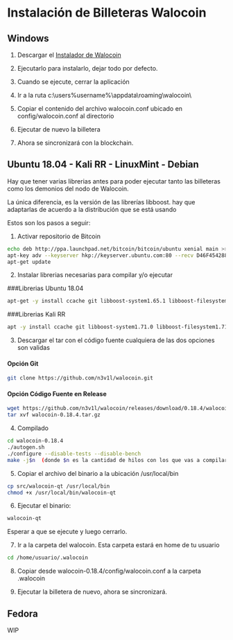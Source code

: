 # Instalación de Billeteras Walocoin

## Windows 

1. Descargar el [Instalador de Walocoin](https://github.com/n3v1l/walocoin/releases/download/v0.18.4/walocoin-0.18.4-win64-setup.exe)

2. Ejecutarlo para instalarlo, dejar todo por defecto.

3. Cuando se ejecute, cerrar la aplicación

4. Ir a la ruta c:\users\%username%\appdata\roaming\walocoin\

5. Copiar el contenido del archivo walocoin.conf ubicado en config/walocoin.conf al directorio

6. Ejecutar de nuevo la billetera 

7. Ahora se sincronizará con la blockchain.


## Ubuntu 18.04 - Kali RR - LinuxMint - Debian

Hay que tener varias librerias antes para poder ejecutar tanto las billeteras como los demonios del nodo de Walocoin. 

La única diferencia, es la versión de las librerías libboost. hay que adaptarlas de acuerdo a la distribución que se está usando

Estos son los pasos a seguir:

1. Activar repositorio de Bitcoin
```bash
echo deb http://ppa.launchpad.net/bitcoin/bitcoin/ubuntu xenial main >> /etc/apt/sources.list
apt-key adv --keyserver hkp://keyserver.ubuntu.com:80 --recv D46F45428842CE5E
apt-get update
```

2. Instalar librerias necesarias para compilar y/o ejecutar

###Librerias Ubuntu 18.04
```bash
apt-get -y install ccache git libboost-system1.65.1 libboost-filesystem1.65.1 libboost-program-options1.65.1 libboost-thread1.65.1 libboost-chrono1.65.1 libssl1.0.0 libevent-pthreads-2.1-6 libevent-2.1-6 build-essential libtool autotool$```
```

###Librerias Kali RR
```bash
apt -y install ccache git libboost-system1.71.0 libboost-filesystem1.71.0 libboost-program-options1.71.0 libboost-thread1.71.0 libboost-chrono1.71.0 libssl1.0.2 libevent-pthreads-2.1-7 libevent-2.1-7 build-essential libtool autotools-dev automake pkg-config libssl-dev libevent-dev bsdmainutils libboost-system-dev libboost-filesystem-dev libboost-chrono-dev libboost-program-options-dev libboost-test-dev libboost-thread-dev libdb4.8-dev libdb4.8++-dev libminiupnpc-dev libzmq3-dev libqt5gui5 libqt5core5a libqt5dbus5 qttools5-dev qttools5-dev-tools libprotobuf-dev protobuf-compiler libqrencode-dev
```


3. Descargar el tar con el código fuente cualquiera de las dos opciones son validas

#### Opción Git

```bash
git clone https://github.com/n3v1l/walocoin.git
```

#### Opción Código Fuente en Release
```bash
wget https://github.com/n3v1l/walocoin/releases/download/0.18.4/walocoin-0.18.4.tar.gz
tar xvf walocoin-0.18.4.tar.gz
```

4. Compilado
```bash
cd walocoin-0.18.4
./autogen.sh
./configure --disable-tests --disable-bench
make -j$n  (donde $n es la cantidad de hilos con los que vas a compilar)
```

5. Copiar el archivo del binario a la ubicación /usr/local/bin

```bash
cp src/walocoin-qt /usr/local/bin
chmod +x /usr/local/bin/walocoin-qt
```

6. Ejecutar el binario:
```bash
walocoin-qt
```
Esperar a que se ejecute y luego cerrarlo.

7. Ir a la carpeta del walocoin. Esta carpeta estará en home de tu usuario
```bash
cd /home/usuario/.walocoin
```

8. Copiar desde walocoin-0.18.4/config/walocoin.conf a la carpeta .walocoin

9. Ejecutar la billetera de nuevo, ahora se sincronizará.


## Fedora 

WIP

 
